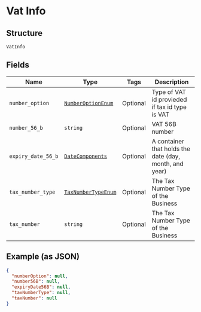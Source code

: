 
# Vat Info

## Structure

`VatInfo`

## Fields

| Name | Type | Tags | Description |
|  --- | --- | --- | --- |
| `number_option` | [`NumberOptionEnum`](../../doc/models/number-option-enum.md) | Optional | Type of VAT id provieded if tax id type is VAT |
| `number_56_b` | `string` | Optional | VAT 56B number |
| `expiry_date_56_b` | [`DateComponents`](../../doc/models/date-components.md) | Optional | A container that holds the date (day, month, and year) |
| `tax_number_type` | [`TaxNumberTypeEnum`](../../doc/models/tax-number-type-enum.md) | Optional | The Tax Number Type of the Business |
| `tax_number` | `string` | Optional | The Tax Number Type of the Business |

## Example (as JSON)

```json
{
  "numberOption": null,
  "number56B": null,
  "expiryDate56B": null,
  "taxNumberType": null,
  "taxNumber": null
}
```

